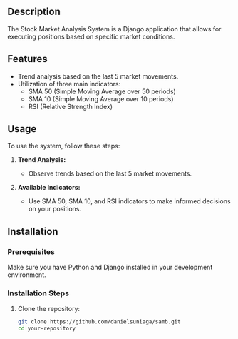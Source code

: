 ## Description

The Stock Market Analysis System is a Django application that allows for executing positions based on specific market conditions.

## Features

- Trend analysis based on the last 5 market movements.
- Utilization of three main indicators:
  - SMA 50 (Simple Moving Average over 50 periods)
  - SMA 10 (Simple Moving Average over 10 periods)
  - RSI (Relative Strength Index)

## Usage

To use the system, follow these steps:

1. **Trend Analysis:**
   - Observe trends based on the last 5 market movements.

2. **Available Indicators:**
   - Use SMA 50, SMA 10, and RSI indicators to make informed decisions on your positions.

## Installation

### Prerequisites

Make sure you have Python and Django installed in your development environment.

### Installation Steps

1. Clone the repository:

   ```bash
   git clone https://github.com/danielsuniaga/samb.git
   cd your-repository
